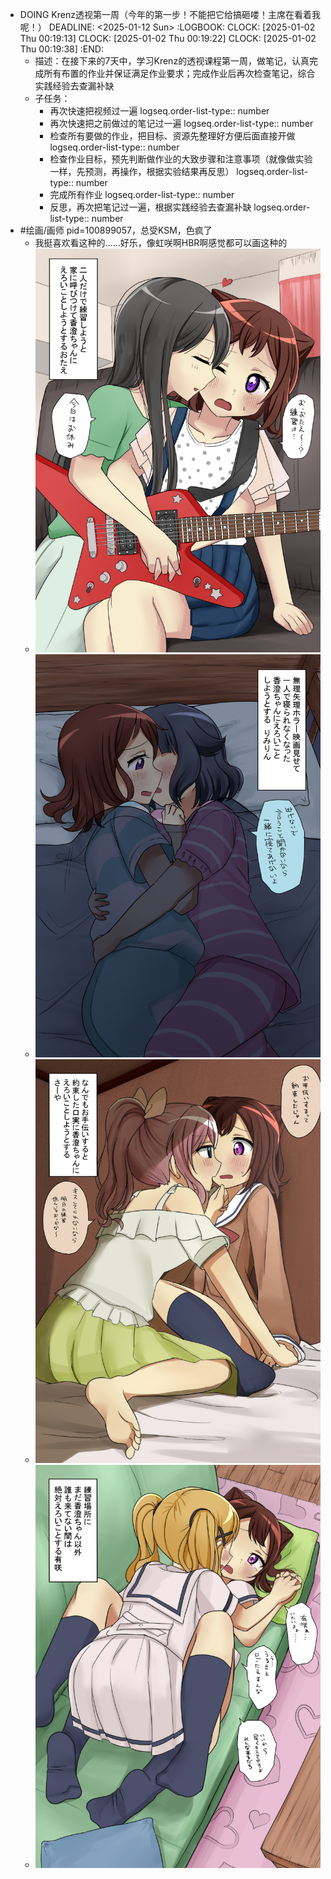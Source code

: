 - DOING Krenz透视第一周（今年的第一步！不能把它给搞砸喽！主席在看着我呢！）
  DEADLINE: <2025-01-12 Sun>
  :LOGBOOK:
  CLOCK: [2025-01-02 Thu 00:19:13]
  CLOCK: [2025-01-02 Thu 00:19:22]
  CLOCK: [2025-01-02 Thu 00:19:38]
  :END:
	- 描述：在接下来的7天中，学习Krenz的透视课程第一周，做笔记，认真完成所有布置的作业并保证满足作业要求；完成作业后再次检查笔记，综合实践经验去查漏补缺
	- 子任务：
		- 再次快速把视频过一遍
		  logseq.order-list-type:: number
		- 再次快速把之前做过的笔记过一遍
		  logseq.order-list-type:: number
		- 检查所有要做的作业，把目标、资源先整理好方便后面直接开做
		  logseq.order-list-type:: number
		- 检查作业目标，预先判断做作业的大致步骤和注意事项（就像做实验一样，先预测，再操作，根据实验结果再反思）
		  logseq.order-list-type:: number
		- 完成所有作业
		  logseq.order-list-type:: number
		- 反思，再次把笔记过一遍，根据实践经验去查漏补缺
		  logseq.order-list-type:: number
- #绘画/画师 pid=100899057，总受KSM，色疯了
	- 我挺喜欢看这种的……好乐，像虹咲啊HBR啊感觉都可以画这种的
	- ![1736090660865.png](../assets/1736090660865_1736091305470_0.png)
	- ![1736090670814.png](../assets/1736090670814_1736091332565_0.png)
	- ![1736090677655.png](../assets/1736090677655_1736091335684_0.png)
	- ![1736090684240.png](../assets/1736090684240_1736091339154_0.png)